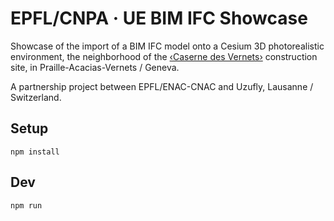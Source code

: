 # EPFL/CNPA · UE BIM IFC Showcase

Showcase of the import of a BIM IFC model onto a Cesium 3D photorealistic environment, the neighborhood of the [‹Caserne des Vernets›](https://goo.gl/maps/85u1oCvbX7NPKHAz8) construction site, in Praille-Acacias-Vernets / Geneva.

A partnership project between EPFL/ENAC-CNAC and Uzufly, Lausanne / Switzerland.

## Setup

```shell
npm install
```

## Dev

```shell
npm run
```